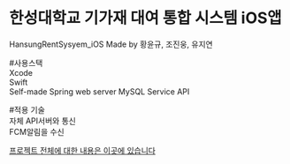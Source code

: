# 한성대학교 기가재 대여 통합 시스템 iOS앱  
HansungRentSysyem_iOS
Made by 황윤규, 조진웅, 유지연  

#사용스택  
Xcode  
Swift  
Self-made Spring web server MySQL Service API  

#적용 기술  
자체 API서버와 통신  
FCM알림을 수신  

[프로젝트 전체에 대한 내용은 이곳에 있습니다](https://dequista.tistory.com/33)
